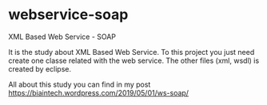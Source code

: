 # webservice-soap
XML Based Web Service - SOAP

It is the study about XML Based Web Service.
To this project you just need create one classe related with the web service. The other files (xml, wsdl) is created by eclipse.

All about this study you can find in my post https://biaintech.wordpress.com/2019/05/01/ws-soap/
